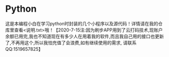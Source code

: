 # Python
这是本编程小白在学习python时封装的几个小程序以及源代码！详情请在我的仓库里查看<说明.txt>哦！【2020-7-15注:因为刷步APP用到了云打码技术,现账户余额已用完,我也不知道现在有多少人在用着我的软件,而且我自己用的接口也更新了,不再用这个,所以我怕充值了会浪费,如有继续使用的需求, 请联系QQ:1519657825】

